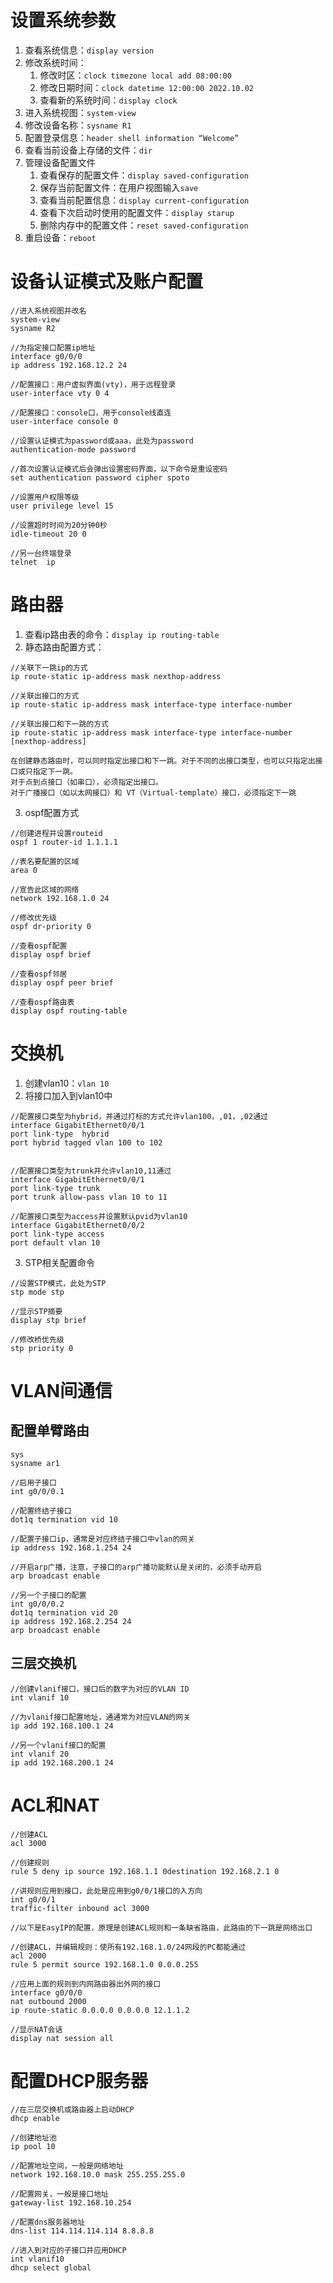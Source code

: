 # 设置系统参数
1. 查看系统信息：`display version`
2. 修改系统时间：
	1. 修改时区：`clock timezone local add 08:00:00`
	2. 修改日期时间：`clock datetime 12:00:00 2022.10.02`
	3. 查看新的系统时间：`display clock`
3. 进入系统视图：`system-view`
4. 修改设备名称：`sysname R1`
5. 配置登录信息：`header shell information “Welcome”`
6. 查看当前设备上存储的文件：`dir`
7.  管理设备配置文件
	1. 查看保存的配置文件：`display saved-configuration`
	2. 保存当前配置文件：在用户视图输入`save`
	3. 查看当前配置信息：`display current-configuration`
	4. 查看下次启动时使用的配置文件：`display starup`
	5. 删除内存中的配置文件：`reset saved-configuration`
8.  重启设备：`reboot`
# 设备认证模式及账户配置

```
//进入系统视图并改名
system-view
sysname R2

//为指定接口配置ip地址
interface g0/0/0
ip address 192.168.12.2 24

//配置接口：用户虚拟界面(vty)，用于远程登录
user-interface vty 0 4

//配置接口：console口，用于console线直连
user-interface console 0

//设置认证模式为password或aaa，此处为password
authentication-mode password

//首次设置认证模式后会弹出设置密码界面，以下命令是重设密码
set authentication password cipher spoto

//设置用户权限等级
user privilege level 15

//设置超时时间为20分钟0秒
idle-timeout 20 0

//另一台终端登录
telnet  ip
```
# 路由器
1. 查看ip路由表的命令：`display ip routing-table`
2. 静态路由配置方式：

```
//关联下一跳ip的方式
ip route-static ip-address mask nexthop-address

//关联出接口的方式
ip route-static ip-address mask interface-type interface-number

//关联出接口和下一跳的方式
ip route-static ip-address mask interface-type interface-number [nexthop-address]

在创建静态路由时，可以同时指定出接口和下一跳。对于不同的出接口类型，也可以只指定出接口或只指定下一跳。
对于点到点接口（如串口），必须指定出接口。
对于广播接口（如以太网接口）和 VT（Virtual-template）接口，必须指定下一跳
```
3. ospf配置方式

```
//创建进程并设置routeid
ospf 1 router-id 1.1.1.1

//表名要配置的区域
area 0

//宣告此区域的网络
network 192.168.1.0 24

//修改优先级
ospf dr-priority 0

//查看ospf配置
display ospf brief

//查看ospf邻居
display ospf peer brief

//查看ospf路由表
display ospf routing-table
```
# 交换机
1. 创建vlan10：`vlan 10`
2. 将接口加入到vlan10中

```
//配置接口类型为hybrid，并通过打标的方式允许vlan100，,01，,02通过
interface GigabitEthernet0/0/1
port link-type  hybrid
port hybrid tagged vlan 100 to 102


//配置接口类型为trunk并允许vlan10,11通过
interface GigabitEthernet0/0/1
port link-type trunk
port trunk allow-pass vlan 10 to 11

//配置接口类型为access并设置默认pvid为vlan10
interface GigabitEthernet0/0/2
port link-type access
port default vlan 10

```
3. STP相关配置命令

```
//设置STP模式，此处为STP
stp mode stp

//显示STP摘要
display stp brief

//修改桥优先级
stp priority 0
```
# VLAN间通信
## 配置单臂路由

```
sys
sysname ar1

//启用子接口
int g0/0/0.1

//配置终结子接口
dot1q termination vid 10

//配置子接口ip，通常是对应终结子接口中vlan的网关
ip address 192.168.1.254 24

//开启arp广播，注意，子接口的arp广播功能默认是关闭的，必须手动开启
arp broadcast enable

//另一个子接口的配置
int g0/0/0.2
dot1q termination vid 20
ip address 192.168.2.254 24
arp broadcast enable
```
## 三层交换机

```
//创建vlanif接口，接口后的数字为对应的VLAN ID
int vlanif 10

//为vlanif接口配置地址，通通常为对应VLAN的网关
ip add 192.168.100.1 24

//另一个vlanif接口的配置
int vlanif 20
ip add 192.168.200.1 24
```
# ACL和NAT
```
//创建ACL
acl 3000

//创建规则
rule 5 deny ip source 192.168.1.1 0destination 192.168.2.1 0

//讲规则应用到接口，此处是应用到g0/0/1接口的入方向
int g0/0/1
traffic-filter inbound acl 3000

//以下是EasyIP的配置，原理是创建ACL规则和一条缺省路由，此路由的下一跳是网络出口

//创建ACL，并编辑规则：使所有192.168.1.0/24网段的PC都能通过
acl 2000
rule 5 permit source 192.168.1.0 0.0.0.255

//应用上面的规则到内网路由器出外网的接口
interface g0/0/0
nat outbound 2000
ip route-static 0.0.0.0 0.0.0.0 12.1.1.2

//显示NAT会话
display nat session all
```
# 配置DHCP服务器

```
//在三层交换机或路由器上启动DHCP
dhcp enable

//创建地址池
ip pool 10

//配置地址空间，一般是网络地址
network 192.168.10.0 mask 255.255.255.0

//配置网关，一般是接口地址
gateway-list 192.168.10.254

//配置dns服务器地址
dns-list 114.114.114.114 8.8.8.8

//进入到对应的子接口并应用DHCP
int vlanif10
dhcp select global
```